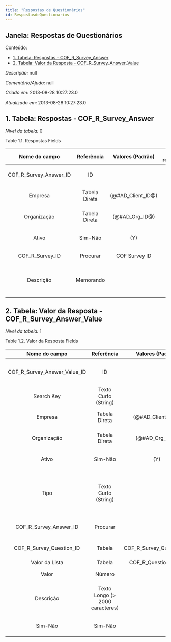 ```yaml
---
title: "Respostas de Questionários"
id: RespostasdeQuestionarios
---
```

<div id="d207244e1" class="section chapter">

<div class="titlepage">

<div>

<div>

## Janela: Respostas de Questionários

</div>

</div>

</div>

<div class="toc">

<div class="toc-title">

Conteúdo:

</div>

  - <span class="section">[1. Tabela: Respostas -
    COF\_R\_Survey\_Answer](#d207244e22)</span>
  - <span class="section">[2. Tabela: Valor da Resposta -
    COF\_R\_Survey\_Answer\_Value](#d207244e145)</span>

</div>

<span class="emphasis">*Descrição:* </span> null

<span class="emphasis">*Comentário/Ajuda:* </span>null

<span class="emphasis"> *Criado em:* </span>2013-08-28 10:27:23.0

<span class="emphasis">*Atualizado em:* </span>2013-08-28 10:27:23.0

<div id="d207244e22" class="section section">

<div class="titlepage">

<div>

<div>

## 1. Tabela: Respostas - COF\_R\_Survey\_Answer

</div>

</div>

</div>

<span class="emphasis">*Nível da tabela:* </span>0

</div>

<div id="d207244e29" class="table">

<div class="table-title">

Table 1.1. Respostas
Fields

</div>

<div class="table-contents">

|       Nome do campo        |  Referência   |   Valores (Padrão)   | Chave restritiva |                Regra de validação                |                Descrição                 |              Comentário/Ajuda               |
| :------------------------: | :-----------: | :------------------: | :--------------: | :----------------------------------------------: | :--------------------------------------: | :-----------------------------------------: |
| COF\_R\_Survey\_Answer\_ID |      ID       |                      |                  |                                                  |       Primary Key : Survey Answer        |         Primary Key : Survey Answer         |
|          Empresa           | Tabela Direta | (@\#AD\_Client\_ID@) |                  |        AD\_Client.AD\_Client\_ID \< \> 0         |    (semelhante ao primeiro relatório)    |             (ver o mesmo acima)             |
|        Organização         | Tabela Direta |  (@\#AD\_Org\_ID@)   |                  | (AD\_Org.IsSummary='N' OR AD\_Org.AD\_Org\_ID=0) |    (semelhante ao primeiro relatório)    |             (ver o mesmo acima)             |
|           Ativo            |    Sim-Não    |         (Y)          |                  |                                                  |    (semelhante ao primeiro relatório)    |             (ver o mesmo acima)             |
|     COF\_R\_Survey\_ID     |   Procurar    |    COF Survey ID     |                  |                                                  |           Primary Key : Survey           |            Primary Key : Survey             |
|         Descrição          |   Memorando   |                      |                  |                                                  | Optional short description of the record | A description is limited to 255 characters. |

</div>

</div>

  

<div id="d207244e145" class="section section">

<div class="titlepage">

<div>

<div>

## 2. Tabela: Valor da Resposta - COF\_R\_Survey\_Answer\_Value

</div>

</div>

</div>

<span class="emphasis">*Nível da tabela:* </span>1

</div>

<div id="d207244e152" class="table">

<div class="table-title">

Table 1.2. Valor da Resposta
Fields

</div>

<div class="table-contents">

|           Nome do campo           |            Referência            |       Valores (Padrão)       |        Chave restritiva         |                Regra de validação                |                      Descrição                       |                                             Comentário/Ajuda                                              |
| :-------------------------------: | :------------------------------: | :--------------------------: | :-----------------------------: | :----------------------------------------------: | :--------------------------------------------------: | :-------------------------------------------------------------------------------------------------------: |
| COF\_R\_Survey\_Answer\_Value\_ID |                ID                |                              |                                 |                                                  |          Primary Key : Survey Answer Value           |                                     Primary Key : Survey Answer Value                                     |
|            Search Key             |       Texto Curto (String)       |                              |                                 |                                                  |          (semelhante ao primeiro relatório)          |                                            (ver o mesmo acima)                                            |
|              Empresa              |          Tabela Direta           |     (@\#AD\_Client\_ID@)     |                                 |        AD\_Client.AD\_Client\_ID \< \> 0         |          (semelhante ao primeiro relatório)          |                                            (ver o mesmo acima)                                            |
|            Organização            |          Tabela Direta           |      (@\#AD\_Org\_ID@)       |                                 | (AD\_Org.IsSummary='N' OR AD\_Org.AD\_Org\_ID=0) |          (semelhante ao primeiro relatório)          |                                            (ver o mesmo acima)                                            |
|               Ativo               |             Sim-Não              |             (Y)              |                                 |                                                  |          (semelhante ao primeiro relatório)          |                                            (ver o mesmo acima)                                            |
|               Tipo                |       Texto Curto (String)       |                              |                                 |                                                  | Type of Validation (SQL, Java Script, Java Language) | The Type indicates the type of validation that will occur. This can be SQL, Java Script or Java Language. |
|    COF\_R\_Survey\_Answer\_ID     |             Procurar             |                              | COFRSurveyAnswer\_COFRSurveyAns |                                                  |             Primary Key : Survey Answer              |                                        Primary Key : Survey Answer                                        |
|   COF\_R\_Survey\_Question\_ID    |              Tabela              | COF\_R\_Survey\_Question\_ID |                                 |                                                  |            Primary Key : Survey Question             |                                       Primary Key : Survey Question                                       |
|          Valor da Lista           |              Tabela              |   COF\_R\_Question\_Value    |                                 |                                                  |                                                      |                                                                                                           |
|               Valor               |              Número              |                              |                                 |                                                  |                    Numeric Value                     |                                                                                                           |
|             Descrição             | Texto Longo (\> 2000 caracteres) |                              |                                 |                                                  |       Optional short description of the record       |                                A description is limited to 255 characters.                                |
|              Sim-Não              |             Sim-Não              |                              |                                 |                                                  |               Assignment is confirmed                |                                     Resource assignment is confirmed                                      |

</div>

</div>

  

</div>
